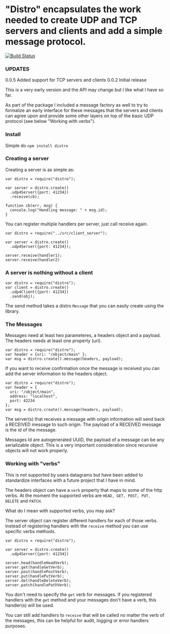 # "Distro" encapsulates the work needed to create UDP and TCP servers and clients and add a simple message protocol.

[![Build Status](https://travis-ci.org/hgarcia/distro.png?branch=master)](https://travis-ci.org/hgarcia/distro)

### UPDATES

0.0.5 Added support for TCP servers and clients
0.0.2 Initial release

This is a very early version and the API may change but I like what I have so far.

As part of the package I included a message factory as well to try to formalize an early interface for these messages that the servers and clients can agree upon and provide some other layers on top of the basic UDP protocol (see below "Working with verbs").

### Install

Simple do `npm install distro`

### Creating a server

Creating a server is as simple as:

    var distro = require("distro");

    var server = distro.create()
      .udp4Server({port: 41234})
      .receive(cb);

    function cb(err, msg) {
      console.log("Handling message: " + msg.id);
    }

You can register multiple handlers per server, just call receive again.

    var distro = require("../src/client_server");

    var server = distro.create()
      .udp4Server({port: 41234});

    server.receive(handler1);
    server.receive(handler2)

### A server is nothing without a client

    var distro = require("distro");
    var client = distro.create()
      .udp4Client({port: 41234})
      .send(obj);

The send method takes a distro `Message` that you can easily create using the library.

### The Messages

Messages need at least two parameteres, a headers object and a payload.
The headers needs at least one property (uri).

    var distro = require("distro");
    var header = {uri: "/object/main" };
    var msg = distro.create().message(headers, payload);

If you want to receive confirmation once the message is received you can add the server information to the headers object.

    var distro = require("distro");
    var header = {
      uri: "/object/main",
      address: "localhost",
      port: 42234
    };
    var msg = distro.create().message(headers, payload);

The server(s) that receives a message with origin information will send back a RECEIVED message to such origin.
The payload of a RECEIVED message is the id of the message.

Messages Id are autogenerated UUID, the payload of a message can be any serializable object. This is a very important consideration since recursive objects will not work properly.

### Working with "verbs"

This is not supported by users datagrams but have been added to standardize interfaces with a future project that I have in mind.

The headers object can have a `verb` property that maps to some of the http verbs. At the moment the supported verbs are `HEAD, GET, POST, PUT, DELETE` and `PATCH`.

What do I mean with supported verbs, you may ask?

The server object can register different handlers for each of those verbs. Instead of registering handlers with the `receive` method you can use specific verbs methods.

    var distro = require("distro");

    var server = distro.create()
      .udp4Server({port: 41234})

    server.head(handleHeadVerb);
    server.get(handleGetVerb);
    server.post(handlePostVerb);
    server.put(handlePutVerb);
    server.del(handleDeleteVerb);
    server.patch(handlePathVerb);

You don't need to specify the `get` verb for messages. If you registered handlers with the `get` method and your messages don't have a verb, this handler(s) will be used.

You can still add handlers to `receive` that will be called no matter the verb of the messages, this can be helpful for audit, logging or error handlers purposes.
